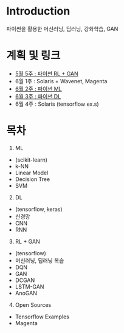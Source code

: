 # Introduction
파이썬을 활용한 머신러닝, 딥러닝, 강화학습, GAN

# 계획 및 링크
* [5월 5주 : 파이썬 RL + GAN](./3.%20RL/0%20RL%20요약.md)
* 6월 1주 : Solaris + Wavenet, Magenta
* [6월 2주 : 파이썬 ML](./1.%20ML/0%20ML%20요약.md)
* [6월 3주 : 파이썬 DL](./2.%20DL/0%20DL%20요약.md)
* 6월 4주 : Solaris (tensorflow ex.s)

# 목차
1. ML
 - (scikit-learn)
 - k-NN
 - Linear Model
 - Decision Tree
 - SVM
2. DL
 - (tensorflow, keras)
 - 신경망
 - CNN
 - RNN
3. RL + GAN
 - (tensorflow)
 - 머신러닝, 딥러닝 복습
 - DQN
 - GAN
 - DCGAN
 - LSTM-GAN
 - AnoGAN
4. Open Sources
 - Tensorflow Examples
 - Magenta

